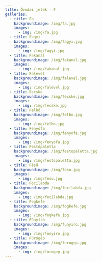 ```yaml
---
title: Óvodai jelek - F
galleries:
  - title: Fa
    backgroundimage: /img/fa.jpg
    images: 
      - img: /img/fa.jpg
  - title: Fagyi
    backgroundimage: /img/fagyi.jpg
    images: 
      - img: /img/fagyi.jpg
  - title: Fakanál
    backgroundimage: /img/fakanal.jpg
    images: 
      - img: /img/fakanal.jpg
  - title: Falevél
    backgroundimage: /img/falevel.jpg
    images: 
      - img: /img/falevel.jpg
  - title: Fecske
    backgroundimage: /img/fecske.jpg
    images: 
      - img: /img/fecske.jpg
  - title: Felhő
    backgroundimage: /img/felho.jpg
    images: 
      - img: /img/felho.jpg
  - title: Fenyőfa
    backgroundimage: /img/fenyofa.jpg
    images: 
      - img: /img/fenyofa.jpg
  - title: Festőpaletta
    backgroundimage: /img/festopaletta.jpg
    images: 
      - img: /img/festopaletta.jpg
  - title: Fésű
    backgroundimage: /img/fesu.jpg
    images: 
      - img: /img/fesu.jpg
  - title: Focilabda
    backgroundimage: /img/focilabda.jpg
    images: 
      - img: /img/focilabda.jpg
  - title: Fogkefe
    backgroundimage: /img/fogkefe.jpg
    images: 
      - img: /img/fogkefe.jpg
  - title: Fűnyíró
    backgroundimage: /img/funyiro.jpg
    images: 
      - img: /img/funyiro.jpg
  - title: Fúrógép
    backgroundimage: /img/furogep.jpg
    images: 
      - img: /img/furogep.jpg
---
```


  